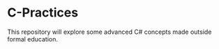 # C-Practices
This repository will explore some advanced C# concepts made outside formal education.  
